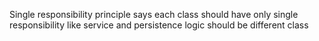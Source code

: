 Single responsibility principle says each class should have only single responsibility like service and persistence logic should be different class